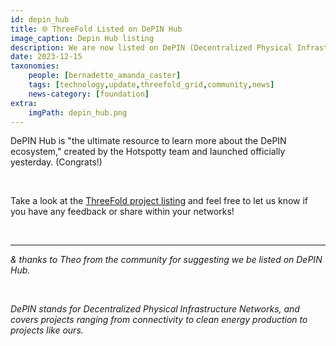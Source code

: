 ```yaml
---
id: depin_hub
title: 🌐 ThreeFold Listed on DePIN Hub
image_caption: Depin Hub listing
description: We are now listed on DePIN (Decentralized Physical Infrastructure Networks). Let us know what you think. 
date: 2023-12-15
taxonomies:
    people: [bernadette_amanda_caster]
    tags: [technology,update,threefold_grid,community,news]
    news-category: [foundation]
extra:
    imgPath: depin_hub.png
---
```



DePIN Hub is "the ultimate resource to learn more about the DePIN ecosystem," created by the Hotspotty team and launched officially yesterday. (Congrats!)

<br/>

Take a look at the [ThreeFold project listing](https://depinhub.io/projects/threefold) and feel free to let us know if you have any feedback or share within your networks!

<br/>

---
*& thanks to Theo from the community for suggesting we be listed on DePIN Hub.*

<br/>

*DePIN stands for Decentralized Physical Infrastructure Networks, and covers projects ranging from connectivity to clean energy production to projects like ours.*